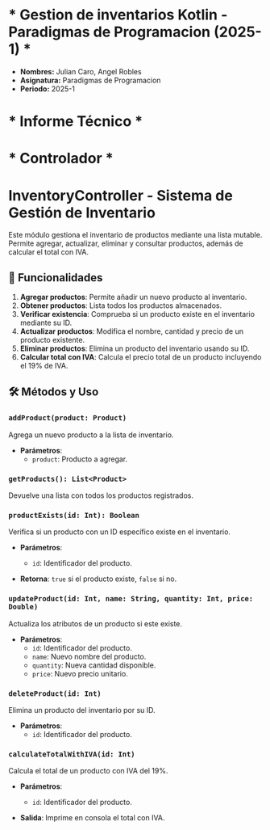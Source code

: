 #    * Gestion de inventarios Kotlin - Paradigmas de Programacion (2025-1) *

- **Nombres:** Julian Caro, Angel Robles
- **Asignatura:** Paradigmas de Programacion
- **Periodo:** 2025-1

# * Informe Técnico * 
# * Controlador *
# InventoryController - Sistema de Gestión de Inventario

Este módulo gestiona el inventario de productos mediante una lista mutable. Permite agregar, actualizar, eliminar y consultar productos, además de calcular el total con IVA.

## 📌 Funcionalidades

1. **Agregar productos**: Permite añadir un nuevo producto al inventario.
2. **Obtener productos**: Lista todos los productos almacenados.
3. **Verificar existencia**: Comprueba si un producto existe en el inventario mediante su ID.
4. **Actualizar productos**: Modifica el nombre, cantidad y precio de un producto existente.
5. **Eliminar productos**: Elimina un producto del inventario usando su ID.
6. **Calcular total con IVA**: Calcula el precio total de un producto incluyendo el 19% de IVA.

## 🛠️ Métodos y Uso

### `addProduct(product: Product)`
Agrega un nuevo producto a la lista de inventario.

- **Parámetros**:
  - `product`: Producto a agregar.

### `getProducts(): List<Product>`
Devuelve una lista con todos los productos registrados.

### `productExists(id: Int): Boolean`
Verifica si un producto con un ID específico existe en el inventario.

- **Parámetros**:
  - `id`: Identificador del producto.

- **Retorna**: `true` si el producto existe, `false` si no.

### `updateProduct(id: Int, name: String, quantity: Int, price: Double)`
Actualiza los atributos de un producto si este existe.

- **Parámetros**:
  - `id`: Identificador del producto.
  - `name`: Nuevo nombre del producto.
  - `quantity`: Nueva cantidad disponible.
  - `price`: Nuevo precio unitario.

### `deleteProduct(id: Int)`
Elimina un producto del inventario por su ID.

- **Parámetros**:
  - `id`: Identificador del producto.

### `calculateTotalWithIVA(id: Int)`
Calcula el total de un producto con IVA del 19%.

- **Parámetros**:
  - `id`: Identificador del producto.

- **Salida**: Imprime en consola el total con IVA.

